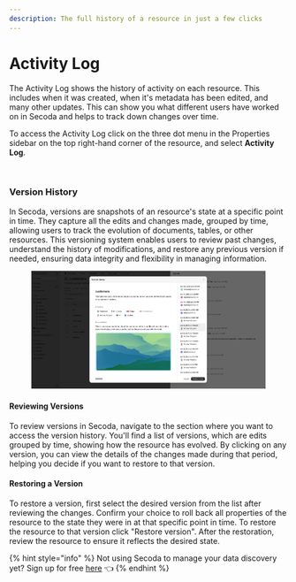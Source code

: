 ```yaml
---
description: The full history of a resource in just a few clicks
---
```


# Activity Log

The Activity Log shows the history of activity on each resource. This includes when it was created, when it's metadata has been edited, and many other updates. This can show you what different users have worked on in Secoda and helps to track down changes over time.

To access the Activity Log click on the three dot menu in the Properties sidebar on the top right-hand corner of the resource, and select **Activity Log**.

<figure><img src="../.gitbook/assets/Kapture 2025-04-22 at 11.37.41.gif" alt=""><figcaption></figcaption></figure>

### Version History

In Secoda, versions are snapshots of an resource's state at a specific point in time. They capture all the edits and changes made, grouped by time, allowing users to track the evolution of documents, tables, or other resources. This versioning system enables users to review past changes, understand the history of modifications, and restore any previous version if needed, ensuring data integrity and flexibility in managing information.

<figure><img src="../.gitbook/assets/image (2) (1).png" alt=""><figcaption></figcaption></figure>

#### Reviewing Versions

To review versions in Secoda, navigate to the section where you want to access the version history. You'll find a list of versions, which are edits grouped by time, showing how the resource has evolved. By clicking on any version, you can view the details of the changes made during that period, helping you decide if you want to restore to that version.

#### Restoring a Version

To restore a version, first select the desired version from the list after reviewing the changes. Confirm your choice to roll back all properties of the resource to the state they were in at that specific point in time. To restore the resource to that version click "Restore version". After the restoration, review the resource to ensure it reflects the desired state.

{% hint style="info" %}
Not using Secoda to manage your data discovery yet? Sign up for free [here](http://app.secoda.co/) 👈
{% endhint %}
